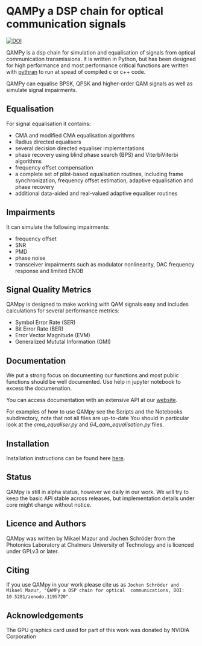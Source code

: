 # QAMPy a DSP chain for optical communication signals

[![DOI](https://zenodo.org/badge/124787512.svg)](https://zenodo.org/badge/latestdoi/124787512)

<!-- start description -->
QAMPy is a dsp chain for simulation and equalisation of signals from optical communication transmissions.
It is written in Python, but has been designed for high performance and most performance critical 
functions are written with [pythran](https://github.com/serge-sans-paille/pythran) to run at spead of compiled c or c++
code.

QAMPy can equalise BPSK, QPSK and higher-order QAM signals as well as simulate signal impairments. 

## Equalisation 

For signal equalisation it contains:

 * CMA and modified CMA equalisation algorithms 
 * Radius directed equalisers
 * several decision directed equaliser implementations 
 * phase recovery using blind phase search (BPS) and ViterbiViterbi algorithms
 * frequency offset compensation
 * a complete set of pilot-based equalisation routines, including frame synchronization, frequency offset 
estimation, adaptive equalisation and phase recovery
 * additional data-aided and real-valued adaptive equaliser routines
 
## Impairments
 
It can simulate the following impairments:

 * frequency offset
 * SNR
 * PMD
 * phase noise
 * transceiver impairments such as modulator nonlinearity, DAC frequency response and limited ENOB
 
## Signal Quality Metrics

QAMpy is designed to make working with QAM signals easy and includes calculations for several
performance metrics:

 * Symbol Error Rate (SER)
 * Bit Error Rate (BER)
 * Error Vector Magnitude (EVM)
 * Generalized Mututal Information (GMI)
 
<!-- end description -->

## Documentation

We put a strong focus on documenting our functions and most public functions should be well documented. 
Use help in jupyter notebook to excess the documenation. 

You can access documentation with an extensive API at our [website](http://qampy.org).

For examples of how to use QAMpy see the Scripts and the Notebooks subdirectory, note that not all files are up-to-date
You should in particular look at the *cma_equaliser.py* and *64_qam_equalisation.py* files. 

## Installation
Installation instructions can be found here [here](http://qampy.org/installation/index.html#).

## Status

QAMpy is still in alpha status, however we daily in our work. We will try to keep the basic API stable
across releases, but implementation details under core might change without notice.

## Licence and Authors

QAMpy was written by Mikael Mazur and Jochen Schröder from the Photonics Laboratory at Chalmers University of Technology 
and is licenced under GPLv3 or later. 

## Citing

If you use QAMpy in your work please cite us as `Jochen Schröder and Mikael Mazur, "QAMPy a DSP chain for optical 
communications, DOI: 10.5281/zenodo.1195720"`.

## Acknowledgements
The GPU graphics card used for part of this work was donated by NVIDIA Corporation
